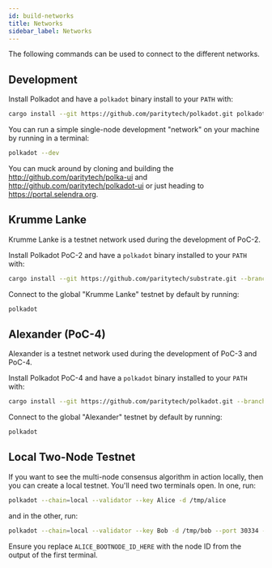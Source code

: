 ```yaml
---
id: build-networks
title: Networks
sidebar_label: Networks
---
```


The following commands can be used to connect to the different networks.

## Development

Install Polkadot and have a `polkadot` binary install to your `PATH` with:

```bash
cargo install --git https://github.com/paritytech/polkadot.git polkadot
```

You can run a simple single-node development "network" on your machine by running in a terminal:

```bash
polkadot --dev
```

You can muck around by cloning and building the http://github.com/paritytech/polka-ui and http://github.com/paritytech/polkadot-ui or just heading to https://portal.selendra.org.

## Krumme Lanke

Krumme Lanke is a testnet network used during the development of PoC-2.

Install Polkadot PoC-2 and have a `polkadot` binary installed to your `PATH` with:

```bash
cargo install --git https://github.com/paritytech/substrate.git --branch v0.2 polkadot
```

Connect to the global "Krumme Lanke" testnet by default by running:

```bash
polkadot
```

## Alexander (PoC-4)

Alexander is a testnet network used during the development of PoC-3 and PoC-4.

Install Polkadot PoC-4 and have a `polkadot` binary installed to your `PATH` with:

```bash
cargo install --git https://github.com/paritytech/polkadot.git --branch v0.4 polkadot
```

Connect to the global "Alexander" testnet by default by running:

```bash
polkadot
```

## Local Two-Node Testnet

If you want to see the multi-node consensus algorithm in action locally, then you can create a local testnet. You'll need two terminals open. In one, run:

```bash
polkadot --chain=local --validator --key Alice -d /tmp/alice
```

and in the other, run:

```bash
polkadot --chain=local --validator --key Bob -d /tmp/bob --port 30334 --bootnodes '/ip4/127.0.0.1/tcp/30333/p2p/ALICE_BOOTNODE_ID_HERE'
```

Ensure you replace `ALICE_BOOTNODE_ID_HERE` with the node ID from the output of the first terminal.
